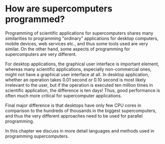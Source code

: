 # How are supercomputers programmed?

Programming of scientific applications for supercomputers shares many
similarities to programming "ordinary" applications for desktop
computers, mobile devices, web services etc., and thus some tools used
are very similar. On the other hand, some aspects of programming for
supercomputers are very different.

For desktop applications, the graphical user interface is important
element, whereas many scientific applications, especially
non-commercial ones, might not have a graphical user interface at
all. In desktop application, whether an operation takes 0.01 second or
0.10 second is most likely irrelevant to the user, but if the operation
is executed ten million times in scientific application, the
difference is ten days! Thus, good performance is often much more
critical for supercomputer applications.

Final major difference is that desktops have only few CPU cores in
comparison to the hundreds of thousands in the biggest supercomputers,
and thus the very different approaches need to be used for parallel
programming. 

In this chapter we discuss in more detail languages and
methods used in programming supercomputers.
